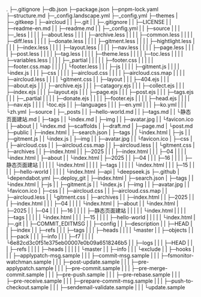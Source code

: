 .
├─.gitignore
├─db.json
├─package.json
├─pnpm-lock.yaml
├─structure.md
├─_config.landscape.yml
├─_config.yml
├─themes
|   ├─.gitkeep
|   ├─aircloud
|   |    ├─.git
|   |    ├─.gitignore
|   |    ├─LICENSE
|   |    ├─readme-en.md
|   |    ├─readme.md
|   |    ├─_config.yml
|   |    ├─source
|   |    |   ├─_less
|   |    |   |   ├─about.less
|   |    |   |   ├─archive.less
|   |    |   |   ├─common.less
|   |    |   |   ├─diff.less
|   |    |   |   ├─donate.less
|   |    |   |   ├─gitment.less
|   |    |   |   ├─hightlight.less
|   |    |   |   ├─index.less
|   |    |   |   ├─layout.less
|   |    |   |   ├─nav.less
|   |    |   |   ├─page.less
|   |    |   |   ├─post.less
|   |    |   |   ├─tag.less
|   |    |   |   ├─theme.less
|   |    |   |   ├─toc.less
|   |    |   |   ├─variables.less
|   |    |   |   ├─_partial
|   |    |   |   |    ├─footer.css
|   |    |   |   |    ├─footer.css.map
|   |    |   |   |    └footer.less
|   |    |   ├─js
|   |    |   | ├─gitment.js
|   |    |   | └index.js
|   |    |   ├─css
|   |    |   |  ├─aircloud.css
|   |    |   |  ├─aircloud.css.map
|   |    |   |  ├─aircloud.less
|   |    |   |  └gitment.css
|   |    ├─layout
|   |    |   ├─404.ejs
|   |    |   ├─about.ejs
|   |    |   ├─archive.ejs
|   |    |   ├─catagory.ejs
|   |    |   ├─collect.ejs
|   |    |   ├─index.ejs
|   |    |   ├─layout.ejs
|   |    |   ├─page.ejs
|   |    |   ├─post.ejs
|   |    |   ├─tags.ejs
|   |    |   ├─_partial
|   |    |   |    ├─donate.ejs
|   |    |   |    ├─footer.ejs
|   |    |   |    ├─head.ejs
|   |    |   |    ├─nav.ejs
|   |    |   |    └toc.ejs
|   |    ├─languages
|   |    |     ├─en.yml
|   |    |     ├─ko.yml
|   |    |     └zh.yml
├─source
|   ├─_posts
|   |   ├─hello-world.md
|   |   ├─tags.md
|   |   └静态页面建站.md
|   ├─tags
|   |  └index.md
|   ├─img
|   |  ├─avatar.jpg
|   |  └favicon.ico
|   ├─about
|   |   └index.md
├─scaffolds
|     ├─draft.md
|     ├─page.md
|     └post.md
├─public
|   ├─index.html
|   ├─search.json
|   ├─tags
|   |  └index.html
|   ├─js
|   | ├─gitment.js
|   | └index.js
|   ├─img
|   |  ├─avatar.jpg
|   |  └favicon.ico
|   ├─css
|   |  ├─aircloud.css
|   |  ├─aircloud.css.map
|   |  ├─aircloud.less
|   |  └gitment.css
|   ├─archives
|   |    ├─index.html
|   |    ├─2025
|   |    |  ├─index.html
|   |    |  ├─04
|   |    |  | └index.html
|   ├─about
|   |   └index.html
|   ├─2025
|   |  ├─04
|   |  | ├─16
|   |  | | ├─静态页面建站
|   |  | | |   └index.html
|   |  | | ├─tags
|   |  | | |  └index.html
|   |  | ├─15
|   |  | | ├─hello-world
|   |  | | |      └index.html
├─api
|  └deepseek.js
├─.github
|    └dependabot.yml
├─.deploy_git
|      ├─index.html
|      ├─search.json
|      ├─tags
|      |  └index.html
|      ├─js
|      | ├─gitment.js
|      | └index.js
|      ├─img
|      |  ├─avatar.jpg
|      |  └favicon.ico
|      ├─css
|      |  ├─aircloud.css
|      |  ├─aircloud.css.map
|      |  ├─aircloud.less
|      |  └gitment.css
|      ├─archives
|      |    ├─index.html
|      |    ├─2025
|      |    |  ├─index.html
|      |    |  ├─04
|      |    |  | └index.html
|      ├─about
|      |   └index.html
|      ├─2025
|      |  ├─04
|      |  | ├─16
|      |  | | ├─静态页面建站
|      |  | | |   └index.html
|      |  | | ├─tags
|      |  | | |  └index.html
|      |  | ├─15
|      |  | | ├─hello-world
|      |  | | |      └index.html
|      ├─.git
|      |  ├─COMMIT_EDITMSG
|      |  ├─config
|      |  ├─description
|      |  ├─HEAD
|      |  ├─index
|      |  ├─refs
|      |  |  ├─tags
|      |  |  ├─heads
|      |  |  |   └master
|      |  ├─objects
|      |  |    ├─pack
|      |  |    ├─info
|      |  |    ├─f7
|      |  |    | └6e82cd3c0f51e375eb00007e0b09a6518246b5
|      |  ├─logs
|      |  |  ├─HEAD
|      |  |  ├─refs
|      |  |  |  ├─heads
|      |  |  |  |   └master
|      |  ├─info
|      |  |  └exclude
|      |  ├─hooks
|      |  |   ├─applypatch-msg.sample
|      |  |   ├─commit-msg.sample
|      |  |   ├─fsmonitor-watchman.sample
|      |  |   ├─post-update.sample
|      |  |   ├─pre-applypatch.sample
|      |  |   ├─pre-commit.sample
|      |  |   ├─pre-merge-commit.sample
|      |  |   ├─pre-push.sample
|      |  |   ├─pre-rebase.sample
|      |  |   ├─pre-receive.sample
|      |  |   ├─prepare-commit-msg.sample
|      |  |   ├─push-to-checkout.sample
|      |  |   ├─sendemail-validate.sample
|      |  |   └update.sample